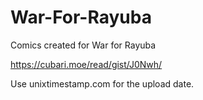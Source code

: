 # War-For-Rayuba
Comics created for War for Rayuba

https://cubari.moe/read/gist/J0Nwh/

Use unixtimestamp.com for the upload date.
